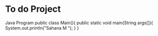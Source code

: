 # To do Project
Java Program
public class Main(){
public static void main(String args[]){
System.out.println("Sahana M ");
}
}
